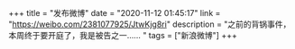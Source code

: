+++
title = "发布微博"
date = "2020-11-12 01:45:17"
link = "https://weibo.com/2381077925/JtwKjg8ri"
description = "之前的背锅事件，本周终于要开庭了，我是被告之一…… "
tags = ["新浪微博"]
+++
